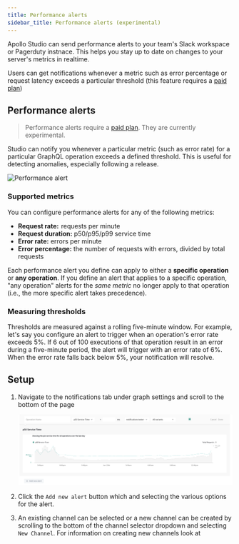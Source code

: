```yaml
---
title: Performance alerts
sidebar_title: Performance alerts (experimental)
---
```


Apollo Studio can send performance alerts to your team's Slack workspace or Pagerduty instnace. This helps you stay up to date on changes to your server's metrics in realtime.

Users can get notifications whenever a metric such as error percentage or request latency exceeds a particular threshold (this feature requires a [paid plan](https://www.apollographql.com/pricing/))

## Performance alerts

> Performance alerts require a [paid plan](https://www.apollographql.com/pricing/). They are currently experimental.

Studio can notify you whenever a particular metric (such as error rate) for a particular GraphQL operation exceeds a defined threshold. This is useful for detecting anomalies, especially following a release.

<img src="./img/integrations/slack-notification.png" class="screenshot" alt="Performance alert">

### Supported metrics

You can configure performance alerts for any of the following metrics:

- **Request rate:**  requests per minute
- **Request duration:** p50/p95/p99 service time
- **Error rate:** errors per minute
- **Error percentage:** the number of requests with errors, divided by total
  requests

Each performance alert you define can apply to either a **specific operation** or **any operation**. If you define an alert that applies to a specific operation, "any operation" alerts for the _same metric_ no longer apply to that operation (i.e., the more specific alert takes precedence).

### Measuring thresholds

Thresholds are measured against a rolling five-minute window. For example, let's say you configure an alert to trigger when an operation's error rate exceeds 5%. If 6 out of 100 executions of that operation result in an error during a five-minute period, the alert will trigger with an error rate of 6%. When the error rate falls back below 5%, your notification will resolve.

## Setup

1. Navigate to the notifications tab under graph settings and scroll to the bottom of the page

   <img src="./img/integrations/perf_alert_setup.png" class="screenshot" alt="Performance alert">

2. Click the `Add new alert` button which and selecting the various options for the alert.

3. An existing channel can be selected or a new channel can be created by scrolling to the bottom of the channel selector dropdown and selecting `New Channel`. For information on creating new channels look at 
